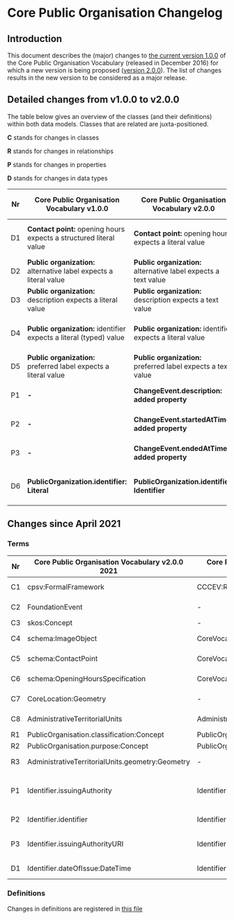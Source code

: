 # Core Public Organisation Changelog

## Introduction


This document describes the (major) changes to [the current version 1.0.0](https://github.com/SEMICeu/CPOV/tree/master/releases/1.00) of the Core Public Organisation Vocabulary (released in December 2016) for which a new version is being proposed ([version 2.0.0](https://semiceu.github.io/CPOV/releases/2.00/)). The list of changes results in the new version to be considered as a major release.

## Detailed changes from v1.0.0 to v2.0.0

The table below gives an overview of the classes (and their definitions) within both data models. Classes that are related are juxta-positioned.

**C** stands for changes in classes

**R** stands for changes in relationships

**P** stands for changes in properties

**D** stands for changes in data types

| Nr | Core Public Organisation Vocabulary v1.0.0 | Core Public Organisation Vocabulary v2.0.0 | Rationale | GitHub / Change |
| --- | --- | --- | --- | --- |
| D1 | **Contact point:** opening hours expects a structured literal value | **Contact point:** opening hours expects a literal value | Structured literal is not an existing data type. | Change |
| D2 | **Public organization:** alternative label expects a literal value | **Public organization:** alternative label expects a text value | Alignment with other Core Vocs. | Change |
| D3 | **Public organization:** description expects a literal value | **Public organization:** description expects a text value | Alignment with other Core Vocs. | Change |
| D4 | **Public organization:** identifier expects a literal (typed) value | **Public organization:** identifier expects a literal value | Alignment with other literal data types. | Change |
| D5 | **Public organization:** preferred label expects a literal value | **Public organization:** preferred label expects a text value | Alignment with other Core Vocs. | Change |
| P1 | **-** | **ChangeEvent.description: added property** | Give some content to the class. | Change |
| P2 | **-** | **ChangeEvent.startedAtTime: added property** | Give some content to the class. | Change |
| P3 | **-** | **ChangeEvent.endedAtTime: added property** | Give some content to the class. | Change |
| D6 | **PublicOrganization.identifier: Literal** | **PublicOrganization.identifier: Identifier** | Alignment with other Core Vocabularies. | Change |

## Changes since April 2021 

### Terms

| Nr | Core Public Organisation Vocabulary v2.0.0 2021  | Core Public Organisation Vocabulary v2.0.0 2022 | Rationale                                                   | GitHub/Change                                                                                                              |
| -- | ------------------------------------------------ | ----------------------------------------------- | ----------------------------------------------------------- | -------------------------------------------------------------------------------------------------------------------------- |
| C1 | cpsv:FormalFramework                             | CCCEV:ReferenceFramework                        | Replaced by more generic framework                          | [https://github.com/SEMICeu/CPOV/issues/5](https://github.com/SEMICeu/CPOV/issues/5)                                       |
| C2 | FoundationEvent                                  | \-                                              | Removed as subclass of ChangeEvent                          | [https://github.com/SEMICeu/CPOV/issues/9](https://github.com/SEMICeu/CPOV/issues/9)                                       |
| C3 | skos:Concept                                     | \-                                              | made it implicit                                            |                                                                                                                            |
| C4 | schema:ImageObject                               | CoreVocabulary:ImageObject                      | replaced [schema.org](http://schema.org/) with cv namespace | [https://github.com/SEMICeu/CPOV/issues/10](https://github.com/SEMICeu/CPOV/issues/10)                                     |
| C5 | schema:ContactPoint                              | CoreVocabulary:ContactPoint                     | replaced [schema.org](http://schema.org/) with cv namespace | [https://github.com/SEMICeu/CPOV/issues/10](https://github.com/SEMICeu/CPOV/issues/10)                                     |
| C6 | schema:OpeningHoursSpecification                 | CoreVocabulary:OpeningHoursSpecification        | replaced [schema.org](http://schema.org/) with cv namespace | [https://github.com/SEMICeu/CPOV/issues/10](https://github.com/SEMICeu/CPOV/issues/10)                                     |
| C7 | CoreLocation:Geometry                            | \-                                              | Geometry is not related to AdministrativeTerritorialUnit    | [https://github.com/SEMICeu/CPOV/issues/7](https://github.com/SEMICeu/CPOV/issues/7)                                       |
| C8 | AdministrativeTerritorialUnits                   | AdministrativeTerritorialUnit                   | made it singular as per definitions rule                    | [https://github.com/SEMICeu/CPOV/issues/7](https://github.com/SEMICeu/CPOV/issues/7)                                       |
| R1 | PublicOrganisation.classification:Concept        | PublicOrganisation.classification               | made it implicit                                            |                                                                                                                            |
| R2 | PublicOrganisation.purpose:Concept               | PublicOrganisation.purpose                      | made it implicit                                            |                                                                                                                            |
| R3 | AdministrativeTerritorialUnits.geometry:Geometry | \-                                              | Geometry is not related to AdministrativeTerritorialUnit    | [https://github.com/SEMICeu/CPOV/issues/7](https://github.com/SEMICeu/CPOV/issues/7)                                       |
| P1 | Identifier.issuingAuthority                      | Identifier.issuingAuthorityName                 | Better property readability                                 | [https://github.com/SEMICeu/Core-Person-Vocabulary/issues/14](https://github.com/SEMICeu/Core-Person-Vocabulary/issues/14) |
| P2 | Identifier.identifier                            | Identifier.notation                             | to better distinguish it from the identifier itself         |                                                                                                                            |
| P3 | Identifier.issuingAuthorityURI                   | Identifier.issuingAuthorityURI:Agent            | the range of the property has been made more generic        |                                                                                                                            |
| D1 | Identifier.dateOfIssue:DateTime                  | Identifier.dateOfIssue:Date                     | the property is more generic                                |

### Definitions

Changes in definitions are registered in [this file](Changelog_definitions.md)